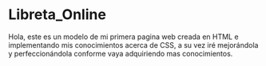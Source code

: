 # Libreta_Online
Hola, este es un modelo de mi primera pagina web creada en HTML e implementando mis conocimientos acerca de CSS, a su vez iré mejorándola y perfeccionándola conforme vaya adquiriendo mas conocimientos.
